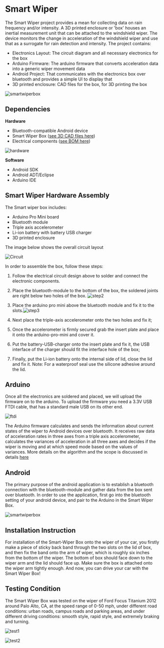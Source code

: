 **Smart Wiper**
===============

The Smart Wiper project provides a mean for collecting data on rain frequency and/or intensity. A 3D printed enclosure or 'box' houses an inertial measurement unit that can be attached to the windshield wiper. The device monitors the change in acceleration of the windshield wiper and use that as a surrogate for rain detection and intensity. 
The project contains:

* Electronics Layout: The circuit diagram and all necessary electronics for the box
* Arduino Firmware: The arduino firmware that converts acceleration data into a generic wiper movement data
* Android Project: That communicates with the electronics box over bluetooth and provides a simple UI to display that
* 3D printed enclosure: CAD files for the box, for 3D printing the box

![smartwiperbox](https://github.com/openxc/smart-wiper/raw/master/Docs/smartwiperbox.JPG)

## **Dependencies**

**Hardware**

* Bluetooth-compatible Android device
* Smart Wiper Box ([see 3D CAD files here](https://github.com/openxc/smart-wiper/tree/master/CAD))
* Electrical components ([see BOM here](https://github.com/openxc/smart-wiper/raw/master/BOM.xlsx))

![hardware](https://github.com/openxc/smart-wiper/raw/master/Docs/components.JPG)

**Software**

* Android SDK
* Android ADT/Eclipse
* Arduino IDE


## **Smart Wiper Hardware Assembly**

The Smart wiper box includes:
  - Arduino Pro Mini board 
  - Bluetooth module 
  - Triple axis accelerometer
  - Li-ion battery with battery USB charger 
  - 3D printed enclosure

The image below shows the overall circuit layout

![Circuit](https://github.com/openxc/smart-wiper/raw/master/Circuit_Design/SmartWiper_bb.png)


In order to assemble the box, follow these steps: 

1. Follow the electrical circuit design above to solder and connect the electronic components. 

2. Place the bluetooth-module to the bottom of the box, the soldered joints are right below two holes of the box.
   ![step2](https://github.com/openxc/smart-wiper/raw/master/Docs/step2.JPG)

3. Place the arduino pro mini above the bluetooth module and fix it to the slots.![step3](https://github.com/openxc/smart-wiper/raw/master/Docs/step3.JPG)

4. Next place the triple-axis accelerometer onto the two holes and fix it;   

5. Once the accelerometer is firmly secured grab the insert plate and place it onto the arduino-pro-mini and cover it.

6. Put the battery-USB-charger onto the insert plate and fix it, the USB interface of the charger should fit the interface hole of the box;
  
7. Finally, put the Li-ion battery onto the internal side of lid, close the lid and fix it. Note: For a waterproof seal use the silicone adhesive around the lid.
  
## **Arduino**
Once all the electronics are soldered and placed, we will upload the firmware on to the arduino. To upload the firmware you need a 3.3V USB FTDI cable, that has a standard male USB on its other end.

![ftdi](https://github.com/openxc/smart-wiper/raw/master/Docs/ftdi.JPG)
 
The Arduino firmware calculates and sends the information about current states of the wiper to Android devices over bluetooth. It receives raw data of acceleration rates in three axes from a triple axis accelerometer, calculates the variances of acceleration in all three axes and decides if the wiper is moving and at which speed mode based on the values of variances. More details on the algorithm and the scope is discussed in details [here](https://github.com/openxc/smart-wiper/tree/master/Arduino)


## **Android**

The primary purpose of the android application is to establish a bluetooth connection with the bluetooth-module and gather data from the box sent over bluetooth.  In order to use the application, first go into the bluetooth setting of your android device, and pair to the Arduino in the Smart Wiper Box. 

 ![smartwiperbox](https://github.com/openxc/smart-wiper/raw/master/Docs/android.png)

## **Installation Instruction**

For installation of the Smart-Wiper Box onto the wiper of your car, you firstly make a piece of sticky back band through the two slots on the lid of box, and then fix the band onto the arm of wiper, which is roughly six inches from the bottom of the wiper. The bottom of box should face down to the wiper arm and the lid should face up. Make sure the box is attached onto the wiper arm tightly enough. And now, you can drive your car with the Smart Wiper Box! 


## **Testing Condition**

The Smart Wiper Box was tested on the wiper of Ford Focus Titanium 2012 around Palo Alto, CA, at the speed range of 0-50 mph, under different road conditions: urban roads, campus roads and parking areas, and under different driving conditions: smooth style, rapid style, and extremely braking and turning. 

![test1](https://github.com/openxc/smart-wiper/raw/master/Docs/test1.JPG)

![test2](https://github.com/openxc/smart-wiper/raw/master/Docs/test2.JPG)

